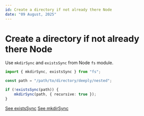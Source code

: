 ```yaml
---
id: Create a directory if not already there Node
date: "09 August, 2025"
---
```


# Create a directory if not already there Node

Use `mkdirSync` and `existsSync` from Node `fs` module.

```typescript
import { mkdirSync, existsSync } from "fs";

const path = "/path/to/directory/deeply/nested";

if (!existsSync(path)) {
    mkdirSync(path, { recursive: true });
}
```

[See existsSync](https://nodejs.org/api/fs.html#fsexistssyncpath)
[See mkdirSync](https://nodejs.org/api/fs.html#fsmkdirsyncpath-options)
